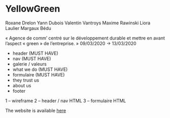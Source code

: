 # YellowGreen

Roxane Drelon
Yann Dubois
Valentin Vantroys
Maxime Rawinski
Liora Laulier
Margaux Bédu

« Agence de comm’ centré sur le développement durable et mettre en avant l’aspect « green » de l’entreprise. »
09/03/2020 → 13/03/2020

- header (MUST HAVE)
- nav (MUST HAVE)
- galerie / valeurs
- what we do (MUST HAVE)
- formulaire (MUST HAVE)
- they trust us
- about us
- footer


1 – wireframe
2 – header / nav HTML
3 – formulaire HTML

The website is available [here](https://fervent-ramanujan-131ec8.netlify.app/)

